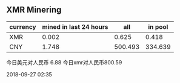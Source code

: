 ## XMR Minering

|currency|mined in last 24 hours|all|in pool|
|---|---|---|---|
|XMR|0.002|0.625|0.418|
|CNY|1.748|500.493|334.639|

今日美元对人民币 6.88	今日xmr对人民币800.59


2018-09-27 02:35